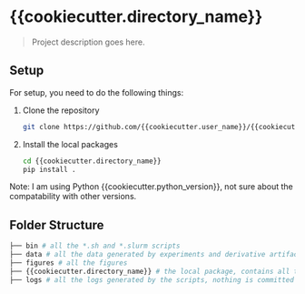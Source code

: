 # {{cookiecutter.directory_name}}

> Project description goes here.

## Setup

For setup, you need to do the following things:


1. Clone the repository
    ```bash
    git clone https://github.com/{{cookiecutter.user_name}}/{{cookiecutter.directory_name}}.git
    ```

2. Install the local packages
    ```bash
    cd {{cookiecutter.directory_name}}
    pip install .
    ```


Note: I am using Python {{cookiecutter.python_version}}, not sure about the compatability with other versions.

## Folder Structure

```bash
├── bin # all the *.sh and *.slurm scripts
├── data # all the data generated by experiments and derivative artifacts
├── figures # all the figures
├── {{cookiecutter.directory_name}} # the local package, contains all the custom functions and the python scripts
├── logs # all the logs generated by the scripts, nothing is committed
```